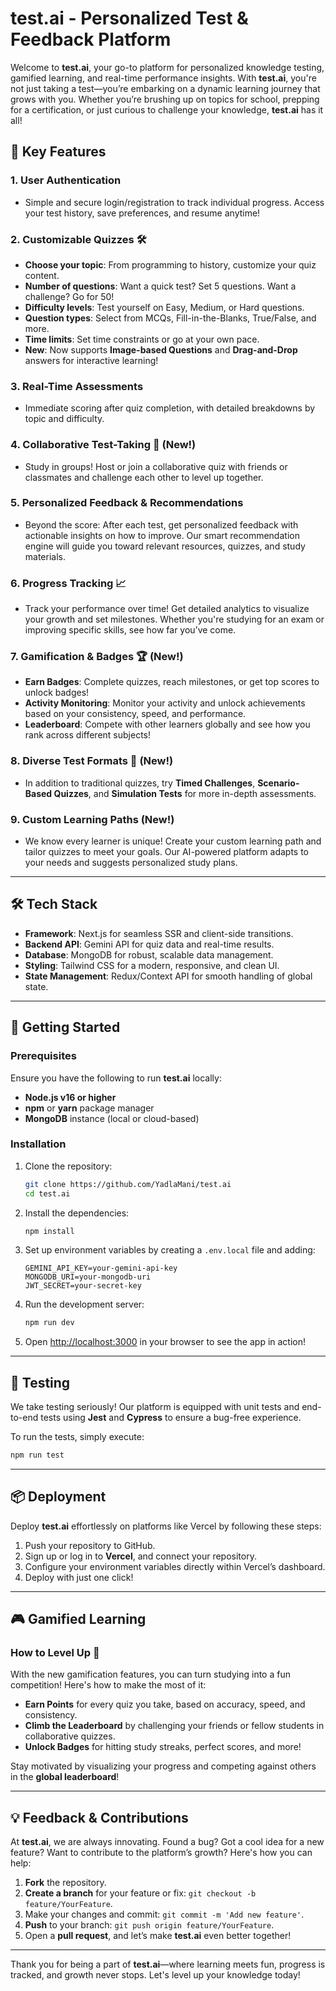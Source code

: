 # test.ai - Personalized Test & Feedback Platform

Welcome to **test.ai**, your go-to platform for personalized knowledge testing, gamified learning, and real-time performance insights. With **test.ai**, you're not just taking a test—you’re embarking on a dynamic learning journey that grows with you. Whether you’re brushing up on topics for school, prepping for a certification, or just curious to challenge your knowledge, **test.ai** has it all!

## 🚀 Key Features

### 1. **User Authentication**

- Simple and secure login/registration to track individual progress. Access your test history, save preferences, and resume anytime!

### 2. **Customizable Quizzes** 🛠️

- **Choose your topic**: From programming to history, customize your quiz content.
- **Number of questions**: Want a quick test? Set 5 questions. Want a challenge? Go for 50!
- **Difficulty levels**: Test yourself on Easy, Medium, or Hard questions.
- **Question types**: Select from MCQs, Fill-in-the-Blanks, True/False, and more.
- **Time limits**: Set time constraints or go at your own pace.
- **New**: Now supports **Image-based Questions** and **Drag-and-Drop** answers for interactive learning!

### 3. **Real-Time Assessments**

- Immediate scoring after quiz completion, with detailed breakdowns by topic and difficulty.

### 4. **Collaborative Test-Taking** 🤝 (New!)

- Study in groups! Host or join a collaborative quiz with friends or classmates and challenge each other to level up together.

### 5. **Personalized Feedback & Recommendations**

- Beyond the score: After each test, get personalized feedback with actionable insights on how to improve. Our smart recommendation engine will guide you toward relevant resources, quizzes, and study materials.

### 6. **Progress Tracking** 📈

- Track your performance over time! Get detailed analytics to visualize your growth and set milestones. Whether you're studying for an exam or improving specific skills, see how far you’ve come.

### 7. **Gamification & Badges** 🏆 (New!)

- **Earn Badges**: Complete quizzes, reach milestones, or get top scores to unlock badges!
- **Activity Monitoring**: Monitor your activity and unlock achievements based on your consistency, speed, and performance.
- **Leaderboard**: Compete with other learners globally and see how you rank across different subjects!

### 8. **Diverse Test Formats** 📝 (New!)

- In addition to traditional quizzes, try **Timed Challenges**, **Scenario-Based Quizzes**, and **Simulation Tests** for more in-depth assessments.

### 9. **Custom Learning Paths** (New!)

- We know every learner is unique! Create your custom learning path and tailor quizzes to meet your goals. Our AI-powered platform adapts to your needs and suggests personalized study plans.

---

## 🛠️ Tech Stack

- **Framework**: Next.js for seamless SSR and client-side transitions.
- **Backend API**: Gemini API for quiz data and real-time results.
- **Database**: MongoDB for robust, scalable data management.
- **Styling**: Tailwind CSS for a modern, responsive, and clean UI.
- **State Management**: Redux/Context API for smooth handling of global state.

---

## 🚀 Getting Started

### Prerequisites

Ensure you have the following to run **test.ai** locally:

- **Node.js v16 or higher**
- **npm** or **yarn** package manager
- **MongoDB** instance (local or cloud-based)

### Installation

1. Clone the repository:

   ```bash
   git clone https://github.com/YadlaMani/test.ai
   cd test.ai
   ```

2. Install the dependencies:

   ```bash
   npm install
   ```

3. Set up environment variables by creating a `.env.local` file and adding:

   ```env
   GEMINI_API_KEY=your-gemini-api-key
   MONGODB_URI=your-mongodb-uri
   JWT_SECRET=your-secret-key
   ```

4. Run the development server:

   ```bash
   npm run dev
   ```

5. Open [http://localhost:3000](http://localhost:3000) in your browser to see the app in action!

---

## 🧪 Testing

We take testing seriously! Our platform is equipped with unit tests and end-to-end tests using **Jest** and **Cypress** to ensure a bug-free experience.

To run the tests, simply execute:

```bash
npm run test
```

---

## 📦 Deployment

Deploy **test.ai** effortlessly on platforms like Vercel by following these steps:

1. Push your repository to GitHub.
2. Sign up or log in to **Vercel**, and connect your repository.
3. Configure your environment variables directly within Vercel’s dashboard.
4. Deploy with just one click!

---

## 🎮 Gamified Learning

### How to Level Up 🚀

With the new gamification features, you can turn studying into a fun competition! Here's how to make the most of it:

- **Earn Points** for every quiz you take, based on accuracy, speed, and consistency.
- **Climb the Leaderboard** by challenging your friends or fellow students in collaborative quizzes.
- **Unlock Badges** for hitting study streaks, perfect scores, and more!

Stay motivated by visualizing your progress and competing against others in the **global leaderboard**!

---

## 💡 Feedback & Contributions

At **test.ai**, we are always innovating. Found a bug? Got a cool idea for a new feature? Want to contribute to the platform’s growth? Here's how you can help:

1. **Fork** the repository.
2. **Create a branch** for your feature or fix: `git checkout -b feature/YourFeature`.
3. Make your changes and commit: `git commit -m 'Add new feature'`.
4. **Push** to your branch: `git push origin feature/YourFeature`.
5. Open a **pull request**, and let’s make **test.ai** even better together!

---

Thank you for being a part of **test.ai**—where learning meets fun, progress is tracked, and growth never stops. Let's level up your knowledge today!
